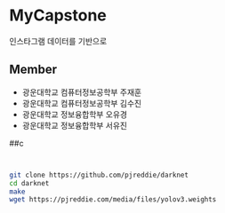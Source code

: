 # MyCapstone
 인스타그램 데이터를 기반으로

## Member 
- 광운대학교 컴퓨터정보공학부 주재훈 
- 광운대학교 컴퓨터정보공학부 김수진
- 광운대학교 정보융합학부 오유경
- 광운대학교 정보융합학부 서유진




##c

```bash


git clone https://github.com/pjreddie/darknet
cd darknet
make
wget https://pjreddie.com/media/files/yolov3.weights

```
